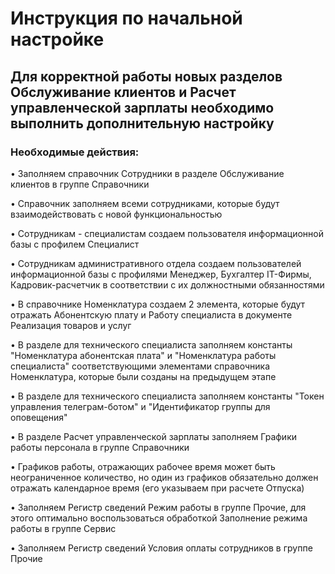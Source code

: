 # Инструкция по начальной настройке
 
## Для корректной работы новых разделов Обслуживание клиентов и Расчет управленческой зарплаты необходимо выполнить дополнительную настройку

### Необходимые действия:

•	Заполняем справочник Сотрудники в разделе Обслуживание клиентов в группе Справочники

•	Справочник заполняем всеми сотрудниками, которые будут взаимодействовать с новой функциональностью

•	Сотрудникам - специалистам создаем пользователя информационной базы с профилем Специалист

•	Сотрудникам административного отдела создаем пользователей информационной базы с профилями Менеджер, Бухгалтер IT-Фирмы, Кадровик-расчетчик в соответствии с их должностными обязанностями

•	В справочнике Номенклатура создаем 2 элемента, которые будут отражать Абонентскую плату и Работу специалиста в документе Реализация товаров и услуг

•	В разделе для технического специалиста заполняем константы "Номенклатура абонентская плата" и "Номенклатура работы специалиста" соответствующими элементами справочника Номенклатура, которые    были созданы на предыдущем этапе

•	В разделе для технического специалиста заполняем константы "Токен управления телеграм-ботом" и "Идентификатор группы для оповещения"

•	В разделе Расчет управленческой зарплаты заполняем Графики работы персонала в группе Справочники

• Графиков работы, отражающих рабочее время может быть неограниченное количество, но один из графиков обязательно должен отражать календарное время (его указываем при расчете Отпуска)

•	Заполняем Регистр сведений Режим работы в группе Прочие, для этого оптимально воспользоваться обработкой Заполнение режима работы в группе Сервис

•	Заполняем Регистр сведений Условия оплаты сотрудников в группе Прочие
